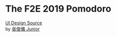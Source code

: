 # The F2E 2019 Pomodoro
 

[UI Design Source](https://xd.adobe.com/spec/4f6eb081-4411-4b48-69ae-34b92df3f3e4-395f/screen/f6907edb-4d28-4e99-8957-70895473e6c5/work-countdown)<br>
by [吳俊儀 Junior](https://challenge.thef2e.com/user/2760?schedule=2468#works-2468)
